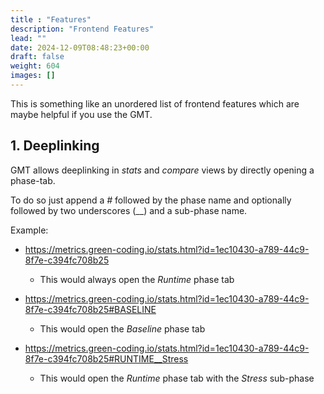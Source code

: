 ```yaml
---
title : "Features"
description: "Frontend Features"
lead: ""
date: 2024-12-09T08:48:23+00:00
draft: false
weight: 604
images: []
---
```


This is something like an unordered list of frontend features which are maybe helpful if you use the GMT.

## 1. Deeplinking

GMT allows deeplinking in *stats* and *compare* views by directly opening a phase-tab.

To do so just append a *#* followed by the phase name and optionally followed by two underscores (\_\_) and a sub-phase name.

Example:

- https://metrics.green-coding.io/stats.html?id=1ec10430-a789-44c9-8f7e-c394fc708b25
  + This would always open the *Runtime* phase tab

- https://metrics.green-coding.io/stats.html?id=1ec10430-a789-44c9-8f7e-c394fc708b25#BASELINE
  + This would open the *Baseline* phase tab

- https://metrics.green-coding.io/stats.html?id=1ec10430-a789-44c9-8f7e-c394fc708b25#RUNTIME__Stress
  + This would open the *Runtime* phase tab with the *Stress* sub-phase

